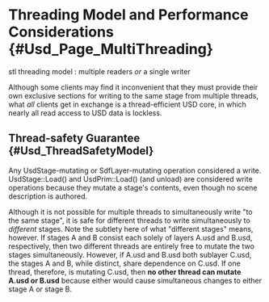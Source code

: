 # Threading Model and Performance Considerations {#Usd_Page_MultiThreading}

stl threading model : multiple readers *or* a single writer

Although some clients may find it inconvenient that they must provide their
own exclusive sections for writing to the same stage from multiple threads,
what *all* clients get in exchange is a thread-efficient USD core, in which
nearly all read access to USD data is lockless.

## Thread-safety Guarantee {#Usd_ThreadSafetyModel}

Any UsdStage-mutating or SdfLayer-mutating operation considered a write.  
UsdStage::Load() and UsdPrim::Load() (and unload) are considered write 
operations because they mutate a stage's contents, even though no scene 
description is authored.

Although it is not possible for multiple threads to simultaneously write
"to the same stage", it is safe for different threads to write simultaneously
to *different* stages.  Note the subtlety here of what "different stages"
means, however.  If stages A and B consist each solely of layers A.usd and
B.usd, respectively, then two different threads are entirely free to mutate
the two stages simultaneously.  However, if A.usd and B.usd both sublayer
C.usd, the stages A and B, while distinct, share dependence on C.usd.  If one
thread, therefore, is mutating C.usd, then **no other thread 
can mutate A.usd or B.usd** because either would cause simultaneous changes
to either stage A or stage B.
